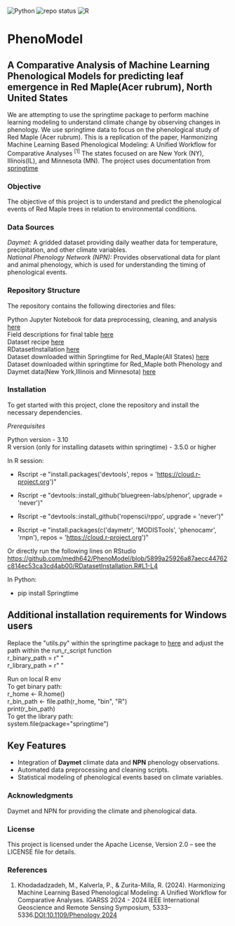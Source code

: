 ![Python](https://img.shields.io/badge/Python-3.10.16-blue?logo=python) ![repo status](https://www.repostatus.org/badges/latest/active.svg)
![R](https://img.shields.io/badge/R-4.4.2-blue?logo=R)

# PhenoModel
## A Comparative Analysis of Machine Learning Phenological Models for predicting leaf emergence in Red Maple(Acer rubrum), North United States
We are attempting to use the springtime package to perform machine learning modeling to understand climate change by observing changes in phenology. We use springtime data to focus on the phenological study of Red Maple (Acer rubrum). This is a replication of the paper, Harmonizing Machine Learning Based Phenological Modeling: A Unified Workflow for Comparative Analyses <sup>[1]</sup>  The states focused on are New York (NY), Illinois(IL), and Minnesota (MN). The project uses documentation from [springtime](https://springtime.readthedocs.io/en/latest/installation/)

### Objective 
The objective of this project is to understand and predict the phenological events of Red Maple trees in relation to environmental conditions.

### Data Sources
*Daymet:* A gridded dataset providing daily weather data for temperature, precipitation, and other climate variables.</br>
*National Phenology Network (NPN):* Provides observational data for plant and animal phenology, which is used for understanding the timing of phenological events.

### Repository Structure
The repository contains the following directories and files:  

Python Jupyter Notebook for data preprocessing, cleaning, and analysis [here](https://github.com/medh642/PhenoModel/blob/main/MLmodel.ipynb) </br>
Field descriptions for final table [here](https://github.com/medh642/PhenoModel/blob/main/ColumnsDescription.pdf)  </br>
Dataset recipe [here](https://github.com/medh642/PhenoModel/blob/main/recip.yaml) </br>
RDatasetInstallation [here](https://github.com/medh642/PhenoModel/blob/main/RDatasetInstallation.R) </br>
Dataset downloaded within Springtime for Red_Maple(All States)  [here](https://github.com/medh642/PhenoModel/blob/main/trial.csv) </br>
Dataset downloaded within springtime for Red_Maple both Phenology and Daymet data(New York,Illinois and Minnesota) [here](https://github.com/medh642/PhenoModel/blob/main/OutputFile.csv)


### Installation
To get started with this project, clone the repository and install the necessary dependencies.  

*Prerequisites*  

Python version - 3.10</br>
R version (only for installing datasets within springtime) - 3.5.0 or higher

In R session:  

- Rscript -e "install.packages('devtools', repos = 'https://cloud.r-project.org')"  

- Rscript -e "devtools::install_github('bluegreen-labs/phenor', upgrade = 'never')"  

- Rscript -e "devtools::install_github('ropensci/rppo', upgrade = 'never')"  

- Rscript -e "install.packages(c('daymetr', 'MODISTools', 'phenocamr', 'rnpn'), repos = 'https://cloud.r-project.org')"

Or directly run the following lines on RStudio 
https://github.com/medh642/PhenoModel/blob/5899a25926a87aecc44762c814ec53ca3cd4ab00/RDatasetInstallation.R#L1-L4

In Python:  

- pip install Springtime  


## Additional installation requirements for Windows users
Replace the "utils.py" within the springtime package to [here](https://github.com/medh642/PhenoModel/blob/main/utils.py) and adjust the path within the run_r_script function</br>
r_binary_path = r" "  </br>
r_library_path = r" " </br>

Run on local R env </br>
To get binary path: </br>
r_home <- R.home() </br>
r_bin_path <- file.path(r_home, "bin", "R") </br>
print(r_bin_path) </br>
To get the library path:  </br>
system.file(package="springtime") </br>


## Key Features

- Integration of **Daymet** climate data and **NPN** phenology observations.
- Automated data preprocessing and cleaning scripts.
- Statistical modeling of phenological events based on climate variables.


### Acknowledgments
Daymet and NPN for providing the climate and phenological data.
 

### License
This project is licensed under the Apache License, Version 2.0 – see the LICENSE file for details.  


### References  
1. Khodadadzadeh, M., Kalverla, P., & Zurita-Milla, R. (2024). Harmonizing Machine Learning Based Phenological Modeling: A Unified Workflow for Comparative Analyses. IGARSS 2024 - 2024 IEEE International Geoscience and Remote Sensing Symposium, 5333–5336.[DOI:10.1109/Phenology 2024]( https://doi.org/10.1109/IGARSS53475.2024.10641356)

